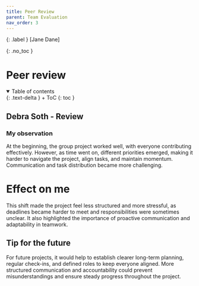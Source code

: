 ```yaml
---
title: Peer Review
parent: Team Evaluation
nav_order: 3
---
```


{: .label }
[Jane Dane]

{: .no_toc }
# Peer review

<details open markdown="block">
{: .text-delta }
<summary>Table of contents</summary>
+ ToC
{: toc }
</details>

## Debra Soth - Review 

### My observation  
At the beginning, the group project worked well, with everyone contributing effectively. However, as time went on, different priorities emerged, making it harder to navigate the project, align tasks, and maintain momentum. Communication and task distribution became more challenging.  

# Effect on me 
This shift made the project feel less structured and more stressful, as deadlines became harder to meet and responsibilities were sometimes unclear. It also highlighted the importance of proactive communication and adaptability in teamwork.  

## Tip for the future  
For future projects, it would help to establish clearer long-term planning, regular check-ins, and defined roles to keep everyone aligned. More structured communication and accountability could prevent misunderstandings and ensure steady progress throughout the project.